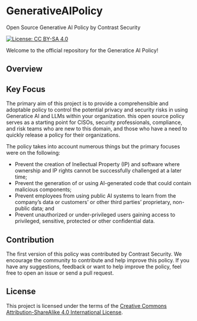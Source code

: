 # GenerativeAIPolicy
Open Source Generative AI Policy by Contrast Security

[![License: CC BY-SA 4.0](https://img.shields.io/badge/License-CC%20BY--SA%204.0-lightgrey.svg)](https://creativecommons.org/licenses/by-sa/4.0/)

Welcome to the official repository for the Generatice AI Policy!

## Overview


## Key Focus

The primary aim of this project is to provide a comprehensible and adoptable policy to control the potential privacy and security risks in using Generatice AI and LLMs within your organization. this open source policy serves as a starting point for CISOs, security professionals, compliance, and risk teams who are new to this domain, and those who have a need to quickly release a policy for their organizations. 

The policy takes into account numerous things but the primary focuses were on the following:

* Prevent the creation of Inellectual Property (IP) and software where ownership and IP rights cannot be successfully challenged at a later time;
* Prevent the generation of or using AI-generated code that could contain malicious components;
* Prevent employees from using public AI systems to learn from the company’s data or customers’ or other third parties’ proprietary, non-public data; and
* Prevent unauthorized or under-privileged users gaining access to privileged, sensitive, protected or other confidential data.

## Contribution

The first version of this policy was contributed by Contrast Security.  We encourage the community to contribute and help improve this policy. If you have any suggestions, feedback or want to help improve the policy, feel free to open an issue or send a pull request.

## License

This project is licensed under the terms of the [Creative Commons Attribution-ShareAlike 4.0 International License](https://creativecommons.org/licenses/by-sa/4.0/).

